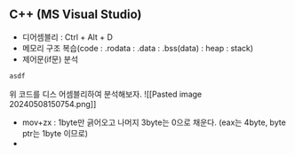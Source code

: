 ## C++ (MS Visual Studio)
- 디어셈블리 : Ctrl + Alt + D
- 메모리 구조 복습(code : .rodata : .data : .bss(data) : heap : stack)
- 제어문(if문) 분석
```cpp
asdf
```
위 코드를 디스 어셈블리하여 분석해보자.
![[Pasted image 20240508150754.png]]
- mov+zx : 1byte만 긁어오고 나머지 3byte는 0으로 채운다. (eax는 4byte, byte ptr는 1byte 이므로)
- 